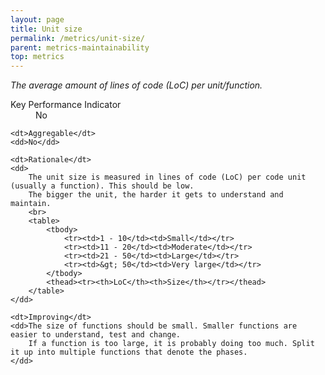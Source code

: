 ```yaml
---
layout: page
title: Unit size
permalink: /metrics/unit-size/
parent: metrics-maintainability
top: metrics
---
```


_The average amount of lines of code (LoC) per unit/function._

<dl>
    <dt>Key Performance Indicator</dt>
    <dd>No</dd>
    
    <dt>Aggregable</dt>
    <dd>No</dd>
    
    <dt>Rationale</dt>
    <dd>
        The unit size is measured in lines of code (LoC) per code unit (usually a function). This should be low.
        The bigger the unit, the harder it gets to understand and maintain. 
        <br>
        <table>
            <tbody>
                <tr><td>1 - 10</td><td>Small</td></tr>
                <tr><td>11 - 20</td><td>Moderate</td></tr>
                <tr><td>21 - 50</td><td>Large</td></tr>
                <tr><td>&gt; 50</td><td>Very large</td></tr>
            </tbody>
            <thead><tr><th>LoC</th><th>Size</th></tr></thead>
        </table>
    </dd>
    
    <dt>Improving</dt>
    <dd>The size of functions should be small. Smaller functions are easier to understand, test and change.
        If a function is too large, it is probably doing too much. Split it up into multiple functions that denote the phases.
    </dd>
</dl>
